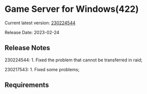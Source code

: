 Game Server for Windows(422)
===============
Current latest version: [230224544](https://github.com/amusegame/v422/releases/download/230224544/v422-230224544.github.7z)

Release Date: 2023-02-24

Release Notes
-----------------------------------
230224544:
	1. Fixed the problem that cannot be transferred in raid; 

230217543:
	1. Fixed some problems; 


Requirements
-----------------------------------
